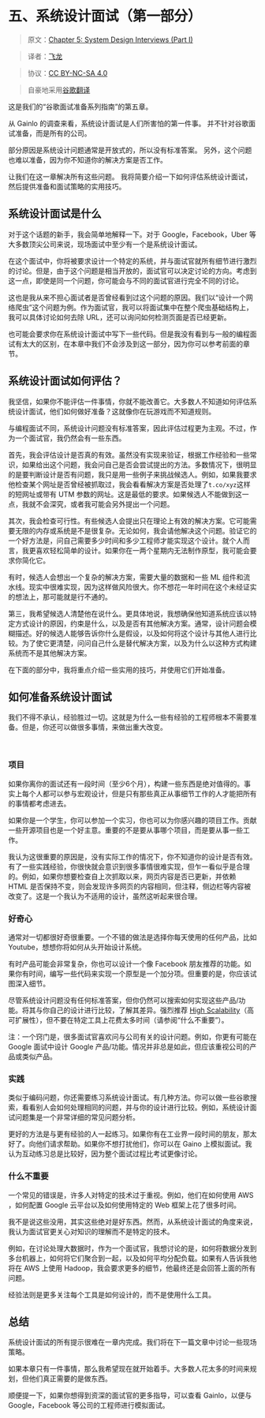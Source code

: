 # 五、系统设计面试（第一部分）

> 原文：[Chapter 5: System Design Interviews (Part I)](http://blog.gainlo.co/index.php/2017/03/24/chapter-5-system-design-interviews-part-complete-guide-google-interview-preparation/)

> 译者：[飞龙](https://github.com/wizardforcel)

> 协议：[CC BY-NC-SA 4.0](http://creativecommons.org/licenses/by-nc-sa/4.0/)

> 自豪地采用[谷歌翻译](https://translate.google.cn/)


这是我们的“谷歌面试准备系列指南”的第五章。

从 Gainlo 的调查来看，系统设计面试是人们所害怕的第一件事。 并不针对谷歌面试准备，而是所有的公司。

部分原因是系统设计问题通常是开放式的，所以没有标准答案。 另外，这个问题也难以准备，因为你不知道你的解决方案是否工作。

让我们在这一章解决所有这些问题。 我将简要介绍一下如何评估系统设计面试，然后提供准备和面试策略的实用技巧。

## 系统设计面试是什么

对于这个话题的新手，我会简单地解释一下。对于 Google，Facebook，Uber 等大多数顶尖公司来说，现场面试中至少有一个是系统设计面试。

在这个面试中，你将被要求设计一个特定的系统，并与面试官就所有细节进行激烈的讨论。但是，由于这个问题是相当开放的，面试官可以决定讨论的方向。考虑到这一点，即使是同一个问题，你可能会与不同的面试官进行完全不同的讨论。

这也是我从来不担心面试者是否曾经看到过这个问题的原因。我们以“设计一个网络爬虫”这个问题为例。作为面试官，我可以将面试集中在整个爬虫基础结构上，我可以具体讨论如何去除 URL，还可以询问如何检测页面是否已经更新。

也可能会要求你在系统设计面试中写下一些代码。但是我没有看到与一般的编程面试有太大的区别，在本章中我们不会涉及到这一部分，因为你可以参考前面的章节。

## 系统设计面试如何评估？

我坚信，如果你不能评估一件事情，你就不能改善它。大多数人不知道如何评估系统设计面试，他们如何做好准备？这就像你在玩游戏而不知道规则。

与编程面试不同，系统设计问题没有标准答案，因此评估过程更为主观。不过，作为一个面试官，我仍然会有一些东西。

首先，我会评估设计是否真的有效。虽然没有实现来验证，根据工作经验和一些常识，如果给出这个问题，我会问自己是否会尝试提出的方法。多数情况下，很明显的是要判断设计是否有问题，我只是用一些例子来挑战候选人。例如，如果我要求他检查某个网址是否曾经被抓取过，我会看看解决方案是否处理了`t.co/xyz`这样的短网址或带有 UTM 参数的网址。这是最低的要求。如果候选人不能做到这一点，我就不会深究，或者我可能会另外提出一个问题。

其次，我会检查可行性。有些候选人会提出只在理论上有效的解决方案。它可能需要无限的内存或系统是不是很复杂。无论如何，我会请他解决这个问题。验证它的一个好方法是，问自己需要多少时间和多少工程师才能实现这个设计。就个人而言，我更喜欢轻松简单的设计。如果你在一两个星期内无法制作原型，我可能会要求你简化它。

有时，候选人会想出一个复杂的解决方案，需要大量的数据和一些 ML 组件和流水线。现实中很难实现，因为这样做风险很大。你不想花一年时间在这个未经证实的想法上，那可能就是行不通的。

第三，我希望候选人清楚他在说什么。更具体地说，我想确保他知道系统应该以特定方式设计的原因，约束是什么，以及是否有其他解决方案。通常，设计问题会模糊描述。好的候选人能够告诉你什么是假设，以及如何将这个设计与其他人进行比较。为了使它更清楚，问问自己什么是替代解决方案，以及为什么以这种方式构建系统而不是其他解决方案。

在下面的部分中，我将重点介绍一些实用的技巧，并使用它们开始准备。

## 如何准备系统设计面试

我们不得不承认，经验胜过一切。这就是为什么一些有经验的工程师根本不需要准备。但是，你还可以做很多事情，来做出重大改变。

 
### 项目

如果你离你的面试还有一段时间（至少6个月），构建一些东西是绝对值得的。事实上每个人都可以参与宏观设计，但是只有那些真正从事细节工作的人才能把所有的事情都考虑进去。

如果你是一个学生，你可以参加一个实习，你也可以为你感兴趣的项目工作。贡献一些开源项目也是一个好主意。重要的不是要从事哪个项目，而是要从事一些工作。

我认为这很重要的原因是，没有实际工作的情况下，你不知道你的设计是否有效。有了一些实践经验，你很快就会意识到很多事情很难实现，但乍一看似乎是合理的。例如，如果你想要检查自上次抓取以来，网页内容是否已更新，并依赖 HTML 是否保持不变，则会发现许多网页的内容相同，但注释，侧边栏等内容被改变了。这是一个我认为不适用的设计，虽然这听起来很合理。

### 好奇心

通常对一切都很好奇很重要。一个不错的做法是选择你每天使用的任何产品，比如 Youtube，想想你将如何从头开始设计系统。

有时产品可能会非常复杂，你也可以设计一个像 Facebook 朋友推荐的功能。如果你有时间，编写一些代码来实现一个原型是一个加分项。但重要的是，你应该试图深入细节。

尽管系统设计问题没有任何标准答案，但你仍然可以搜索如何实现这些产品/功能。将其与你自己的设计进行比较，了解其差异。强烈推荐 [High Scalability](http://highscalability.com/)（高可扩展性），但不要在特定工具上花费太多时间（请参阅“什么不重要”）。

注：一个窍门是，很多面试官喜欢问与公司有关的设计问题。例如，你更有可能在 Google 面试中设计 Google 产品/功能。情况并非总是如此，但应该重视公司的产品或类似产品。

### 实践

类似于编码问题，你还需要练习系统设计面试。有几种方法。你可以做一些谷歌搜索，看看别人会如何处理相同的问题，并与你的设计进行比较。例如，系统设计面试问题集是一个非常详细的常见问题分析。

更好的方法是与更有经验的人一起练习。如果你有在工业界一段时间的朋友，那太好了。向他们请求帮助。如果你不想打扰他们，你可以在 Gaino 上模拟面试。我认为互动练习总是比较好，因为整个面试过程比考试更像讨论。
 

### 什么不重要

一个常见的错误是，许多人对特定的技术过于重视。例如，他们在如何使用 AWS ，如何配置 Google 云平台以及如何使用特定的 Web 框架上花了很多时间。

我不是说这些没用，其实这些绝对是好东西。然而，从系统设计面试的角度来说，我认为面试官更关心对知识的理解而不是特定的技术。

例如，在讨论处理大数据时，作为一个面试官，我想讨论的是，如何将数据分发到多台机器上，如何将它们聚合到一起，以及如何平均分配负载。如果有人告诉我他将在 AWS 上使用 Hadoop，我会要求更多的细节，他最终还是会回答上面的所有问题。

经验法则是更多关注每个工具是如何设计的，而不是使用什么工具。
 

## 总结

系统设计面试的所有提示很难在一章内完成。我们将在下一篇文章中讨论一些现场策略。

如果本章只有一件事情，那么我希望现在就开始着手。大多数人花太多的时间来规划，但他们真正需要的是做东西。

顺便提一下，如果你想得到资深的面试官的更多指导，可以查看 Gainlo，以便与 Google，Facebook 等公司的工程师进行模拟面试。